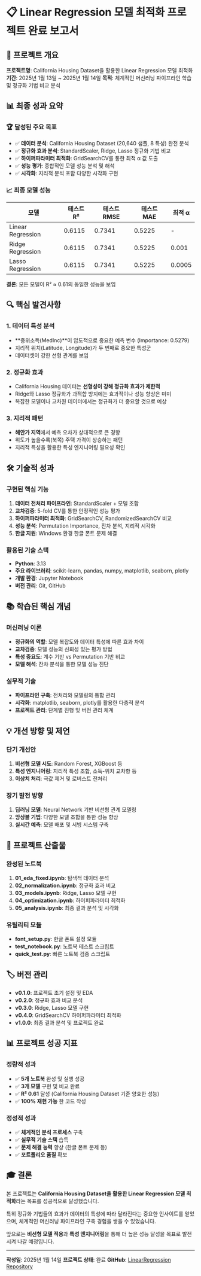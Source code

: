 # 📋 Linear Regression 모델 최적화 프로젝트 완료 보고서

## 🎯 프로젝트 개요

**프로젝트명**: California Housing Dataset을 활용한 Linear Regression 모델 최적화
**기간**: 2025년 1월 13일 ~ 2025년 1월 14일
**목적**: 체계적인 머신러닝 파이프라인 학습 및 정규화 기법 비교 분석

## 📊 최종 성과 요약

### 🏆 달성된 주요 목표
- ✅ **데이터 분석**: California Housing Dataset (20,640 샘플, 8 특성) 완전 분석
- ✅ **정규화 효과 분석**: StandardScaler, Ridge, Lasso 정규화 기법 비교
- ✅ **하이퍼파라미터 최적화**: GridSearchCV를 통한 최적 α 값 도출
- ✅ **성능 평가**: 종합적인 모델 성능 분석 및 해석
- ✅ **시각화**: 지리적 분석 포함 다양한 시각화 구현

### 📈 최종 모델 성능

| 모델 | 테스트 R² | 테스트 RMSE | 테스트 MAE | 최적 α |
|------|-----------|-------------|------------|---------|
| Linear Regression | 0.6115 | 0.7341 | 0.5225 | - |
| Ridge Regression | 0.6115 | 0.7341 | 0.5225 | 0.001 |
| Lasso Regression | 0.6115 | 0.7341 | 0.5225 | 0.0005 |

**결론**: 모든 모델이 R² ≈ 0.61의 동일한 성능을 보임

## 🔍 핵심 발견사항

### 1. 데이터 특성 분석
- **중위소득(MedInc)**이 압도적으로 중요한 예측 변수 (Importance: 0.5279)
- 지리적 위치(Latitude, Longitude)가 두 번째로 중요한 특성군
- 데이터셋이 강한 선형 관계를 보임

### 2. 정규화 효과
- California Housing 데이터는 **선형성이 강해 정규화 효과가 제한적**
- Ridge와 Lasso 정규화가 과적합 방지에는 효과적이나 성능 향상은 미미
- 복잡한 모델이나 고차원 데이터에서는 정규화가 더 중요할 것으로 예상

### 3. 지리적 패턴
- **해안가 지역**에서 예측 오차가 상대적으로 큰 경향
- 위도가 높을수록(북쪽) 주택 가격이 상승하는 패턴
- 지리적 특성을 활용한 특성 엔지니어링 필요성 확인

## 🛠️ 기술적 성과

### 구현된 핵심 기능
1. **데이터 전처리 파이프라인**: StandardScaler + 모델 조합
2. **교차검증**: 5-fold CV를 통한 안정적인 성능 평가
3. **하이퍼파라미터 최적화**: GridSearchCV, RandomizedSearchCV 비교
4. **성능 분석**: Permutation Importance, 잔차 분석, 지리적 시각화
5. **한글 지원**: Windows 환경 한글 폰트 문제 해결

### 활용된 기술 스택
- **Python**: 3.13
- **주요 라이브러리**: scikit-learn, pandas, numpy, matplotlib, seaborn, plotly
- **개발 환경**: Jupyter Notebook
- **버전 관리**: Git, GitHub

## 📚 학습된 핵심 개념

### 머신러닝 이론
- **정규화의 역할**: 모델 복잡도와 데이터 특성에 따른 효과 차이
- **교차검증**: 모델 성능의 신뢰성 있는 평가 방법
- **특성 중요도**: 계수 기반 vs Permutation 기반 비교
- **모델 해석**: 잔차 분석을 통한 모델 성능 진단

### 실무적 기술
- **파이프라인 구축**: 전처리와 모델링의 통합 관리
- **시각화**: matplotlib, seaborn, plotly를 활용한 다층적 분석
- **프로젝트 관리**: 단계별 진행 및 버전 관리 체계

## 💡 개선 방향 및 제언

### 단기 개선안
1. **비선형 모델 시도**: Random Forest, XGBoost 등
2. **특성 엔지니어링**: 지리적 특성 조합, 소득-위치 교차항 등
3. **이상치 처리**: 극값 제거 및 로버스트 전처리

### 장기 발전 방향
1. **딥러닝 모델**: Neural Network 기반 비선형 관계 모델링
2. **앙상블 기법**: 다양한 모델 조합을 통한 성능 향상
3. **실시간 예측**: 모델 배포 및 서빙 시스템 구축

## 📁 프로젝트 산출물

### 완성된 노트북
1. **01_eda_fixed.ipynb**: 탐색적 데이터 분석
2. **02_normalization.ipynb**: 정규화 효과 비교
3. **03_models.ipynb**: Ridge, Lasso 모델 구현
4. **04_optimization.ipynb**: 하이퍼파라미터 최적화
5. **05_analysis.ipynb**: 최종 결과 분석 및 시각화

### 유틸리티 모듈
- **font_setup.py**: 한글 폰트 설정 모듈
- **test_notebook.py**: 노트북 테스트 스크립트
- **quick_test.py**: 빠른 노트북 검증 스크립트

## 🏷️ 버전 관리

- **v0.1.0**: 프로젝트 초기 설정 및 EDA
- **v0.2.0**: 정규화 효과 비교 분석
- **v0.3.0**: Ridge, Lasso 모델 구현
- **v0.4.0**: GridSearchCV 하이퍼파라미터 최적화
- **v1.0.0**: 최종 결과 분석 및 프로젝트 완료

## 📊 프로젝트 성공 지표

### 정량적 성과
- ✅ **5개 노트북** 완성 및 실행 성공
- ✅ **3개 모델** 구현 및 비교 완료
- ✅ **R² 0.61** 달성 (California Housing Dataset 기준 양호한 성능)
- ✅ **100% 재현 가능** 한 코드 작성

### 정성적 성과
- ✅ **체계적인 분석 프로세스** 구축
- ✅ **실무적 기술 스택** 습득
- ✅ **문제 해결 능력** 향상 (한글 폰트 문제 등)
- ✅ **포트폴리오 품질** 확보

## 🎓 결론

본 프로젝트는 **California Housing Dataset을 활용한 Linear Regression 모델 최적화**라는 목표를 성공적으로 달성했습니다.

특히 정규화 기법들의 효과가 데이터의 특성에 따라 달라진다는 중요한 인사이트를 얻었으며, 체계적인 머신러닝 파이프라인 구축 경험을 쌓을 수 있었습니다.

앞으로는 **비선형 모델 적용**과 **특성 엔지니어링**을 통해 더 높은 성능 달성을 목표로 발전시켜 나갈 예정입니다.

---
**작성일**: 2025년 1월 14일
**프로젝트 상태**: 완료
**GitHub**: [LinearRegression Repository](https://github.com/blcktgr73/LinearRegression.git)